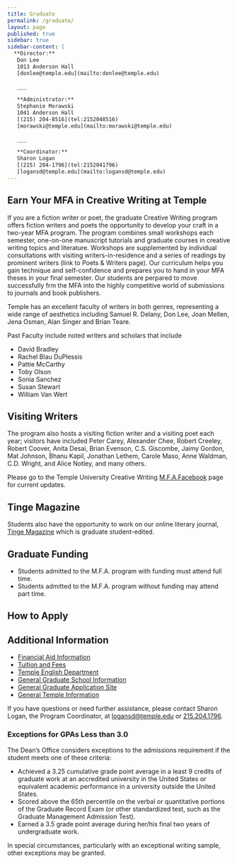 ```yaml
---
title: Graduate
permalink: /graduate/
layout: page
published: true
sidebar: true
sidebar-content: |
  **Director:**  
   Don Lee  
   1013 Anderson Hall    
   [donlee@temple.edu](mailto:donlee@temple.edu)  
   
   ___
   
   **Administrator:**  
   Stephanie Morawski  
   1041 Anderson Hall   
   [(215) 204-8516](tel:2152048516)  
   [morawski@temple.edu](mailto:morawski@temple.edu)  
   
   ___

   **Coordinator:**  
   Sharon Logan      
   [(215) 204-1796](tel:2152041796)   
   [logansd@temple.edu](mailto:logansd@temple.edu)
---
```

## Earn Your MFA in Creative Writing at Temple
If you are a fiction writer or poet, the graduate Creative Writing program offers fiction writers and poets the opportunity to develop your craft in a two-year MFA program. The program combines small workshops each semester, one-on-one manuscript tutorials and graduate courses in creative writing topics and literature. Workshops are supplemented by individual consultations with visiting writers-in-residence and a series of readings by prominent writers (link to Poets & Writers page). Our curriculum helps you gain technique and self-confidence and prepares you to hand in your MFA theses in your final semester. Our students are perpared to move successfully frm the MFA into the highly competitive world of submissions to journals and book publishers. 

Temple has an excellent faculty of writers in both genres, representing a wide range of aesthetics including Samuel R. Delany, Don Lee, Joan Mellen, Jena Osman, Alan Singer and Brian Teare. 

Past Faculty include noted writers and scholars that include

- David Bradley
- Rachel Blau DuPlessis
- Pattie McCarthy
- Toby Olson
- Sonia Sanchez
- Susan Stewart
- William Van Wert

## Visiting Writers

The program also hosts a visiting fiction writer and a visiting poet each year; visitors have included Peter Carey, Alexander Chee, Robert Creeley, Robert Coover, Anita Desai, Brian Evenson, C.S. Giscombe, Jaimy Gordon, Mat Johnson, Bhanu Kapil, Jonathan Lethem, Carole Maso, Anne Waldman, C.D. Wright, and Alice Notley, and many others. 

Please go to the Temple University Creative Writing [M.F.A.Facebook](https://www.facebook.com/templecreativewriting) page for current updates.

## Tinge Magazine
Students also have the opportunity to work on our online literary journal, [Tinge Magazine](http://www.tingemagazine.org/) which is graduate student-edited.


## Graduate Funding

- Students admitted to the M.F.A. program with funding must attend full time.
- Students admitted to the M.F.A. program without funding may attend part time.

## How to Apply


## Additional Information

- [Financial Aid Information](http://www.cla.temple.edu/english/creativewriting/financial-aid-information/)
- [Tuition and Fees](http://bulletin.temple.edu/graduate/tuition-fees/)
- [Temple English Department](http://www.cla.temple.edu/english/)
- [General Graduate School Information](http://www.temple.edu/grad/)
- [General Graduate Application Site](http://www.temple.edu/grad/admissions/howtoapply.htm)
- [General Temple Information](http://www.temple.edu/)

If you have questions or need further assistance, please contact Sharon Logan, the Program Coordinator, at [logansd@temple.edu](mailto:logansd@temple.edu) or [215.204.1796](tel:2152041796).

### Exceptions for GPAs Less than 3.0

The Dean’s Office considers exceptions to the admissions requirement if the student meets one of these criteria:

- Achieved a 3.25 cumulative grade point average in a least 9 credits of graduate work at an accredited university in the United States or equivalent academic performance in a university outside the United States.
- Scored above the 65th percentile on the verbal or quantitative portions of the Graduate Record Exam (or other standardized test, such as the Graduate Management Admission Test).
- Earned a 3.5 grade point average during her/his final two years of undergraduate work.

In special circumstances, particularly with an exceptional writing sample, other exceptions may be granted.

